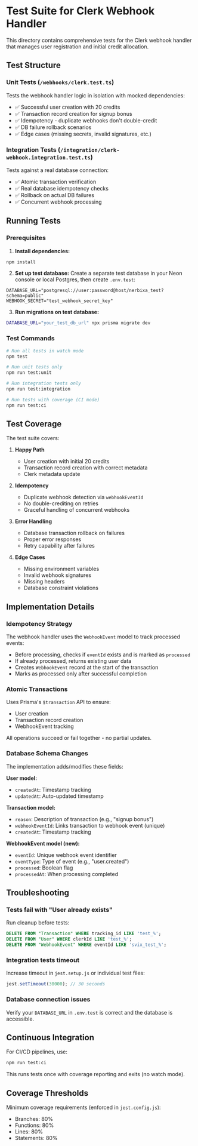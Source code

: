 # Test Suite for Clerk Webhook Handler

This directory contains comprehensive tests for the Clerk webhook handler that manages user registration and initial credit allocation.

## Test Structure

### Unit Tests (`/webhooks/clerk.test.ts`)
Tests the webhook handler logic in isolation with mocked dependencies:
- ✅ Successful user creation with 20 credits
- ✅ Transaction record creation for signup bonus
- ✅ Idempotency - duplicate webhooks don't double-credit
- ✅ DB failure rollback scenarios
- ✅ Edge cases (missing secrets, invalid signatures, etc.)

### Integration Tests (`/integration/clerk-webhook.integration.test.ts`)
Tests against a real database connection:
- ✅ Atomic transaction verification
- ✅ Real database idempotency checks
- ✅ Rollback on actual DB failures
- ✅ Concurrent webhook processing

## Running Tests

### Prerequisites

1. **Install dependencies:**
```bash
npm install
```

2. **Set up test database:**
Create a separate test database in your Neon console or local Postgres, then create `.env.test`:
```env
DATABASE_URL="postgresql://user:password@host/nerbixa_test?schema=public"
WEBHOOK_SECRET="test_webhook_secret_key"
```

3. **Run migrations on test database:**
```bash
DATABASE_URL="your_test_db_url" npx prisma migrate dev
```

### Test Commands

```bash
# Run all tests in watch mode
npm test

# Run unit tests only
npm run test:unit

# Run integration tests only
npm run test:integration

# Run tests with coverage (CI mode)
npm run test:ci
```

## Test Coverage

The test suite covers:

1. **Happy Path**
   - User creation with initial 20 credits
   - Transaction record creation with correct metadata
   - Clerk metadata update

2. **Idempotency**
   - Duplicate webhook detection via `webhookEventId`
   - No double-crediting on retries
   - Graceful handling of concurrent webhooks

3. **Error Handling**
   - Database transaction rollback on failures
   - Proper error responses
   - Retry capability after failures

4. **Edge Cases**
   - Missing environment variables
   - Invalid webhook signatures
   - Missing headers
   - Database constraint violations

## Implementation Details

### Idempotency Strategy
The webhook handler uses the `WebhookEvent` model to track processed events:
- Before processing, checks if `eventId` exists and is marked as `processed`
- If already processed, returns existing user data
- Creates `WebhookEvent` record at the start of the transaction
- Marks as processed only after successful completion

### Atomic Transactions
Uses Prisma's `$transaction` API to ensure:
- User creation
- Transaction record creation
- WebhookEvent tracking

All operations succeed or fail together - no partial updates.

### Database Schema Changes

The implementation adds/modifies these fields:

**User model:**
- `createdAt`: Timestamp tracking
- `updatedAt`: Auto-updated timestamp

**Transaction model:**
- `reason`: Description of transaction (e.g., "signup bonus")
- `webhookEventId`: Links transaction to webhook event (unique)
- `createdAt`: Timestamp tracking

**WebhookEvent model (new):**
- `eventId`: Unique webhook event identifier
- `eventType`: Type of event (e.g., "user.created")
- `processed`: Boolean flag
- `processedAt`: When processing completed

## Troubleshooting

### Tests fail with "User already exists"
Run cleanup before tests:
```sql
DELETE FROM "Transaction" WHERE tracking_id LIKE 'test_%';
DELETE FROM "User" WHERE clerkId LIKE 'test_%';
DELETE FROM "WebhookEvent" WHERE eventId LIKE 'svix_test_%';
```

### Integration tests timeout
Increase timeout in `jest.setup.js` or individual test files:
```javascript
jest.setTimeout(30000); // 30 seconds
```

### Database connection issues
Verify your `DATABASE_URL` in `.env.test` is correct and the database is accessible.

## Continuous Integration

For CI/CD pipelines, use:
```bash
npm run test:ci
```

This runs tests once with coverage reporting and exits (no watch mode).

## Coverage Thresholds

Minimum coverage requirements (enforced in `jest.config.js`):
- Branches: 80%
- Functions: 80%
- Lines: 80%
- Statements: 80%

